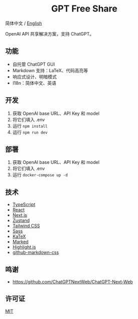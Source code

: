 <h1 align="center">GPT Free Share</h1>

简体中文 / [English](./README.md)

OpenAI API 共享解决方案，支持 ChatGPT。

## 功能

- 自托管 ChatGPT GUI
- Markdown 支持：LaTeX、代码高亮等
- 响应式设计、明暗模式
- I18n：简体中文、英语

## 开发

1. 获取 OpenAI base URL、API Key 和 model
2. 将它们填入 .env
3. 运行 `npm install`
4. 运行 `npm run dev`

## 部署

1. 获取 OpenAI base URL、API Key 和 model
2. 将它们填入 .env
3. 运行 `docker-compose up -d`

## 技术

- [TypeScript](https://www.typescriptlang.org/)
- [React](https://react.dev/)
- [Next.js](https://nextjs.org/)
- [Zustand](https://github.com/pmndrs/zustand)
- [Tailwind CSS](https://tailwindcss.com/)
- [Sass](https://sass-lang.com/)
- [KaTeX](https://katex.org/)
- [Marked](https://marked.js.org/)
- [Highlight.js](https://highlightjs.org/)
- [github-markdown-css](https://github.com/sindresorhus/github-markdown-css)

## 鸣谢

- https://github.com/ChatGPTNextWeb/ChatGPT-Next-Web

## 许可证

[MIT](https://opensource.org/license/mit/)